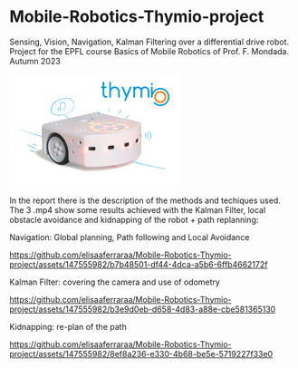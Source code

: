 # Mobile-Robotics-Thymio-project
Sensing, Vision, Navigation, Kalman Filtering over a differential drive robot. Project for the EPFL course Basics of Mobile Robotics of Prof. F. Mondada. Autumn 2023

<img src="\Report\Images\thymioLogoDessin-scaled.jpg" alt="Thymio Photo" width="300"/>

In the report there is the description of the methods and techiques used. The 3 .mp4 show some results achieved with the Kalman Filter, local obstacle avoidance and kidnapping of the robot + path replanning:

Navigation: Global planning, Path following and Local Avoidance

https://github.com/elisaaferraraa/Mobile-Robotics-Thymio-project/assets/147555982/b7b48501-df44-4dca-a5b6-6ffb4662172f

Kalman Filter: covering the camera and use of odometry

https://github.com/elisaaferraraa/Mobile-Robotics-Thymio-project/assets/147555982/b3e9d0eb-d658-4d83-a88e-cbe581365130

Kidnapping: re-plan of the path

https://github.com/elisaaferraraa/Mobile-Robotics-Thymio-project/assets/147555982/8ef8a236-e330-4b68-be5e-5719227f33e0

